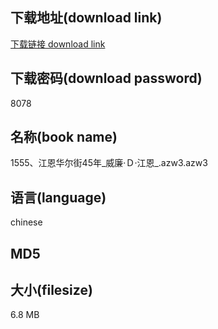 ## 下载地址(download link)
[下载链接 download link](https://tutu365.netlify.app/?s=1555%E3%80%81%E6%B1%9F%E6%81%A9%E5%8D%8E%E5%B0%94%E8%A1%9745%E5%B9%B4_%E5%A8%81%E5%BB%89%C2%B7%EF%BC%A4%C2%B7%E6%B1%9F%E6%81%A9_.azw3)

## 下载密码(download password)
8078

## 名称(book name)
1555、江恩华尔街45年_威廉·Ｄ·江恩_.azw3.azw3

## 语言(language)
chinese

## MD5


## 大小(filesize)
6.8 MB
